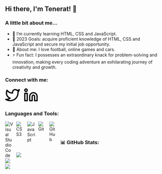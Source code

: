 ## Hi there, I'm Tenerat! 👋

### A little bit about me...

- 🌱 I’m currently learning HTML, CSS and JavaScript.
- 🥅 2023 Goals: acquire proficient knowledge of HTML, CSS and JavaScript and secure my initial job opportunity.
- 💬 About me: I love football, online games and cars.
- ⚡ Fun fact: I possesses an extraordinary knack for problem-solving and innovation, making every coding adventure an exhilarating journey of creativity and growth. 

### Connect with me:

[![website](https://raw.githubusercontent.com/codeSTACKr/codeSTACKr/e877a3e980fe893f5ccff40027a746f7f3e725a5/img/twitter-light.svg)](https://twitter.com/tenn_jugu)
&nbsp;
[![website](https://raw.githubusercontent.com/codeSTACKr/codeSTACKr/e877a3e980fe893f5ccff40027a746f7f3e725a5/img/linkedin-light.svg)](https://www.linkedin.com/in/teneratjugu/)
&nbsp;

### Languages and Tools:

<img align="left" alt="Visual Studio Code" width="26px" src="https://cdn.jsdelivr.net/gh/devicons/devicon/icons/vscode/vscode-original.svg" style="padding-right:10px;" />
<img align="left" alt="CSS3" width="26px" src="https://cdn.jsdelivr.net/gh/devicons/devicon/icons/css3/css3-original.svg" style="padding-right:10px;" />
<img align="left" alt="JavaScript" width="26px" src="https://cdn.jsdelivr.net/gh/devicons/devicon/icons/javascript/javascript-original.svg" style="padding-right:10px;" />
<img align="left" alt="Git" width="26px" src="https://cdn.jsdelivr.net/gh/devicons/devicon/icons/git/git-original.svg" style="padding-right:10px;" />
<img align="left" alt="GitHub" width="26px" src="https://user-images.githubusercontent.com/3369400/139447912-e0f43f33-6d9f-45f8-be46-2df5bbc91289.png" style="padding-right:10px;" />
<br/><br/>

### 📊 GitHub Stats:

![](https://github-readme-stats.vercel.app/api?username=tennjugu&theme=radical&hide_border=true&include_all_commits=true&count_private=true)<br/>
![](https://github-readme-streak-stats.herokuapp.com/?user=tennjugu&theme=radical&hide_border=true)<br/>
![](https://github-readme-stats.vercel.app/api/top-langs/?username=tennjugu&theme=radical&hide_border=true&include_all_commits=true&count_private=true&layout=compact)
